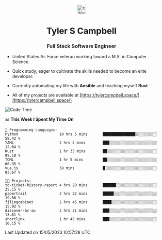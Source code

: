 <p align="center">
<a href="https://www.linkedin.com/in/t36campbell" target="blank"><img align="center" src="https://ik.imagekit.io/t36campbell/Portfolio/linkedin.png.original_m8bbGgPh6.png" alt="t36campbell" height="30" width="30" /></a>
</p>
<h1 align="center">Tyler S Campbell</h1>
<h3 align="center">Full Stack Software Engineer</h3>

* United States Air Force veteran working toward a M.S. in Computer Science.

* Quick study, eager to cultivate the skills needed to become an elite developer.

* Currently automating my life with **Ansible** and teaching myself **Rust**

* All of my projects are available at [https://tylercampbell.space/](https://tylercampbell.space/)

<!--START_SECTION:waka-->
![Code Time](http://img.shields.io/badge/Code%20Time-2%2C483%20hrs%2010%20mins-blue)

📊 **This Week I Spent My Time On** 

```text
💬 Programming Languages: 
Python                   10 hrs 5 mins       ███████████████░░░░░░░░░░   58.42 % 
YAML                     2 hrs 4 mins        ███░░░░░░░░░░░░░░░░░░░░░░   12.04 % 
Rust                     1 hr 35 mins        ██░░░░░░░░░░░░░░░░░░░░░░░   09.18 % 
TOML                     1 hr 5 mins         ██░░░░░░░░░░░░░░░░░░░░░░░   06.35 % 
Vue.js                   38 mins             █░░░░░░░░░░░░░░░░░░░░░░░░   03.67 % 

🐱‍💻 Projects: 
td-ticket-history-report 4 hrs 20 mins       ██████░░░░░░░░░░░░░░░░░░░   25.15 % 
papertrail               3 hrs 22 mins       █████░░░░░░░░░░░░░░░░░░░░   19.56 % 
filingcabinet            2 hrs 45 mins       ████░░░░░░░░░░░░░░░░░░░░░   15.92 % 
discover-bc-sw           2 hrs 21 mins       ███░░░░░░░░░░░░░░░░░░░░░░   13.61 % 
shortlinx                1 hr 45 mins        ███░░░░░░░░░░░░░░░░░░░░░░   10.15 % 
```


 Last Updated on 15/05/2023 10:57:28 UTC
<!--END_SECTION:waka-->
